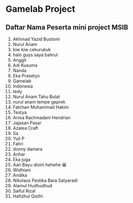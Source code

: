 # Gamelab Project

## Daftar Nama Peserta mini project MSIB

1. Akhmad Yazid Bustomi
2. Nurul Anam
3. kiw kiw cekurukuk
4. halo guys saya bahrul
5. Anggit
6. Adi Kusuma
7. Nanda
8. Eka Prasetyo
9. Gamelab
10. Indonesia
11. tedy
12. Nurul Anam Tahu Bulat
13. nurul anam tempe geprek
14. Fatchan Muhammad Hakim
15. Testya
16. Anisa Rachmadani Hendrian
17. Jajasan Pasar
18. Azalea Craft
19. Sa
20. Yuli P
21. Fahri
22. donny damara
23. Anhar
24. Eka juga
25. Aan Bayu disini hehehe 😁
26. Widhiani
27. Andika
28. Nikolaus Pastika Bara Satyaradi
29. Alamul Hudhudhud
30. Saiful Rizal
31. Hafizhul Qisthi
